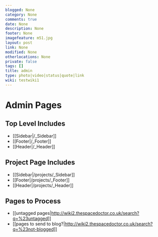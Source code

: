```yaml
---
blogged: None
category: None
comments: true
date: None
description: None
footer: None
imagefeature: m51.jpg
layout: post
link: None
modified: None
otherlocations: None
private: false
tags: []
title: admin
type: photo|video|status|quote|link
wiki: testwiki1
---
```

<!--summary-->

# Admin Pages

## Top Level Includes

* [[Sidebar|/_Sidebar]]
* [[Footer|/_Footer]]
* [[Header|/_Header]]

## Project Page Includes

* [[Sidebar|/projects/_Sidebar]]
* [[Footer|/projects/_Footer]]
* [[Header|/projects/_Header]] 

## Pages to Process

* [[untagged pages|http://wiki2.thespacedoctor.co.uk/search?q=%23untagged]]
* [[pages to send to blog?|http://wiki2.thespacedoctor.co.uk/search?q=%23not-blogged]]